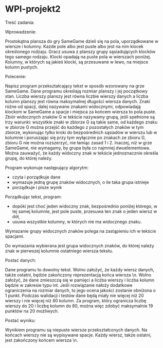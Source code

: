 # WPI-projekt2

Treść zadania:

Wprowadzenie:

Prostokątna plansza do gry SameGame dzieli się na pola, uporządkowane w wiersze i kolumny.
Każde pole albo jest puste albo jest na nim klocek określonego rodzaju.
Gracz usuwa z planszy grupy sąsiadujących klocków tego samego rodzaju.
Klocki opadają na puste pola w wierszach poniżej.
Kolumny, w których są jakieś klocki, są przesuwane w lewo, na miejsce kolumn pustych.

Polecenie:

Napisz program przekształcający tekst w sposób wzorowany na grze SameGame.
Dane programu określają rozmiar planszy i jej początkowy stan.
Liczba wierszy planszy jest równa liczbie wierszy danych a liczba kolumn planszy jest równa maksymalnej długości wiersza danych.
Znaki różne od spacji, dalej nazywane znakami widocznymi, odpowiadają klockom w SameGame a spacje i miejsca za końcem wiersza to pola puste.
Zbiór widocznych znaków G w tekście nazywamy grupą, jeśli spełnione są trzy warunki:
wszystkie znaki w zbiorze G są takie same,
od każdego znaku w zbiorze G można przejść do każdego z pozostałych znaków w tym zbiorze, wykonując tylko kroki do bezpośrednich sąsiadów w wierszu lub w kolumnie i poruszając się przy tym wyłącznie po znakach ze zbioru G,
zbioru G nie można rozszerzyć, nie łamiąc zasad 1 i 2.
Inaczej, niż w grze SameGame, nie wymagamy, by grupa była co najmniej dwuelementowa.
Można zauważyć, że każdy widoczny znak w tekście jednoznacznie określa grupę, do której należy.

Program wykonuje następujący algorytm:

- czyta i porządkuje dane
- wymazuje jedną grupę znaków widocznych, o ile taka grupa istnieje
- porządkuje i pisze wynik

Porządkując tekst, program:

- dopóki jest choć jeden widoczny znak, bezpośrednio poniżej którego, w tej samej kolumnie, jest pole puste, przesuwa ten znak o jeden wiersz w dół,
- usuwa wszystkie kolumny, w których nie ma widocznego znaku.

Wymazanie grupy widocznych znaków polega na zastąpieniu ich w tekście spacjami.

Do wymazania wybierana jest grupa widocznych znaków, do której należy znak w pierwszej kolumnie ostatniego wiersza tekstu.

Postać danych:

Dane programu to dowolny tekst.
Wolno założyć, że każdy wiersz danych, także ostatni, będzie zakończony reprezentacją końca wiersza \n.
Wolno założyć, że dane zmieszczą się w pamięci a liczba wierszy i liczba kolumn będzie w zakresie typu int.
Jeśli rozwiązanie nałoży dodatkowe ograniczenia na rozmiar danych, to jego ocena jakości zostanie obniżona o 1 punkt.
Podczas walidacji i testów dane będą miały nie więcej niż 20 wierszy i nie więcej niż 80 kolumn.
Za program, który ogranicza liczbę wierszy do 20 i liczbę kolumn do 80, można więc zdobyć maksymalnie 19 punktów na 20 możliwych.

Postać wyniku:

Wynikiem programu są niepuste wiersze przekształconych danych.
Na końcach wierszy nie są wypisywane spacje.
Każdy wiersz, także ostatni, jest zakończony końcem wiersza \n.

